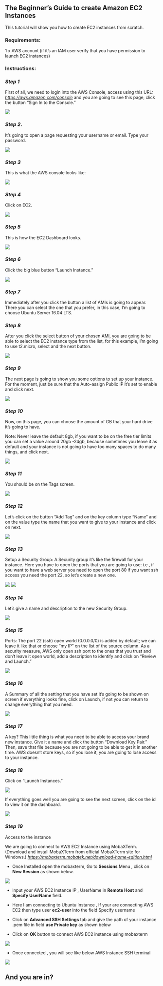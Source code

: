 ## The Beginner’s Guide to create Amazon EC2 Instances

This tutorial will show you how to create EC2 instances from scratch.

### Requirements:

1 x AWS account (if it’s an IAM user verify that you have permission to launch EC2 instances)

### Instructions:

### *Step 1*

First of all, we need to login into the AWS Console, access using this URL: *https://aws.amazon.com/console* and you are going to see this page, click the button “Sign In to the Console.”

<img src="/images/aws_sign_in1.png">

### *Step 2*.

It’s going to open a page requesting your username or email. Type your password.

<img src="/images/aws_sign_in2.png">

### *Step 3*

This is what the AWS console looks like:

<img src="/images/aws_console_look.png">

### *Step 4*

Click on EC2.

<img src="/images/aws_select_ec2.png">

### *Step 5*

This is how the EC2 Dashboard looks.

<img src="/images/aws_ec2_dashboard.png">

### *Step 6*

Click the big blue button “Launch Instance.”

<img src="/images/aws_launch_instance.png">

### *Step 7*

Immediately after you click the button a list of AMIs is going to appear. There you can select the one that you prefer, in this case, I’m going to choose Ubuntu Server 16.04 LTS.

### *Step 8*

After you click the select button of your chosen AMI, you are going to be able to select the EC2 instance type from the list, for this example, I’m going to use t2.micro, select and the next button.

<img src="/images/aws_ec2_intance_type.png">

### *Step 9*

The next page is going to show you some options to set up your instance. For the moment, just be sure that the Auto-assign Public IP it’s set to enable and click next.

<img src="/images/aws_ec2_configure _instance_details.png">

### *Step 10*

Now, on this page, you can choose the amount of GB that your hard drive it’s going to have.

Note: Never leave the default 8gb, if you want to be on the free tier limits you can set a value around 20gb -24gb, because sometimes you leave it as default and your instance is not going to have too many spaces to do many things, and click next.

<img src="/images/aws_ec2_gib_size.png">

### *Step 11*

You should be on the Tags screen.

<img src="/images/aws_ec2_add_tags_1.png">

### *Step 12*

Let’s click on the button “Add Tag” and on the key column type “Name” and on the value type the name that you want to give to your instance and click on next.

<img src="/images/aws_ec2_add_tags_2.png">

### *Step 13*

Setup a Security Group: A Security group it’s like the firewall for your instance. Here you have to open the ports that you are going to use: i.e., if you want to have a web server you need to open the port 80 if you want ssh access you need the port 22, so let’s create a new one.

<img src="/images/aws_ec2_security_group_name.png">

<img src="/images/aws_ec2_key_pair.png">

### *Step 14*

Let’s give a name and description to the new Security Group.

<img src="/images/aws_ec2_security_group_name.png">

### *Step 15*

Ports: The port 22 (ssh) open world (0.0.0.0/0) is added by default; we can leave it like that or choose “my IP” on the list of the source column. As a security measure, AWS only open ssh port to the ones that you trust and don’t leave it open world, add a description to identify and click on “Review and Launch.”

<img src="/images/aws_ec2_configure_security_group_2.png">

### *Step 16*

A Summary of all the setting that you have set it’s going to be shown on screen if everything looks fine, click on Launch, if not you can return to change everything that you need.

<img src="/images/aws_ec2_launch.png">

### *Step 17*

A key? This little thing is what you need to be able to access your brand new instance. Give it a name and click the button “Download Key Pair.” Then, save that file because you are not going to be able to get it in another time. AWS doesn’t store keys, so if you lose it, you are going to lose access to your instance.

### *Step 18*

Click on “Launch Instances.”

<img src="/images/aws_ec2_launch_instance.png">

If everything goes well you are going to see the next screen, click on the id to view it on the dashboard.

<img src="/images/aws-ec2_instance_status.png">


### *Step 19*

Access to the instance

We are going to connect to AWS EC2 Instance using MobaXTerm. (Download and install MobaXTerm from official MobaXTerm site for Windows.)
*https://mobaxterm.mobatek.net/download-home-edition.html*

- Once Installed open the mobaxterm, Go to **Sessions** Menu , click on **New Session** as shown below.

<img src="/images/mobaxterm_launch_new_session.png">

- Input your AWS EC2 Instance IP , UserName in **Remote Host** and **Specify UserName** field.

- Here I am connecting to Ubuntu Instance , If your are connecting AWS EC2 then type user **ec2-user** into the field Specify username

- Click on **Advanced SSH Settings** tab and give the path of your instance .pem file in field **use Private key** as shown below

- Click on **OK** button to connect AWS EC2 instance using mobaxterm

<img src="/images/mobaxtern_connect_ec2_instance.png">

- Once connected , you will see like below AWS Instance SSH terminal

<img src="/images/monaxterm_instance_terminal.png">


## And you are in?


